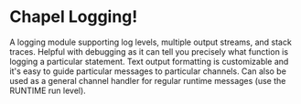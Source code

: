 # Chapel Logging!

A logging module supporting log levels, multiple output streams, and stack traces.  Helpful with debugging as it can tell you precisely what function is logging a particular statement.  Text output formatting is customizable and it's easy to guide particular messages to particular channels.
Can also be used as a general channel handler for regular runtime messages (use the RUNTIME run level).
